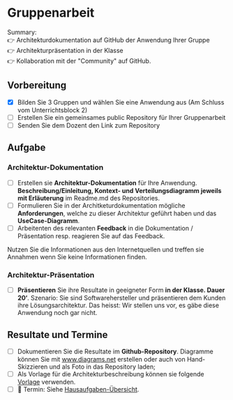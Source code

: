 # Gruppenarbeit

Summary:<br>
:point_right: Architekturdokumentation auf GitHub der Anwendung Ihrer Gruppe<br>
:point_right: Architekturpräsentation in der Klasse<br> 
:point_right: Kollaboration mit der "Community" auf GitHub.

## Vorbereitung
- [x] Bilden Sie 3 Gruppen und wählen Sie eine Anwendung aus (Am Schluss vom Unterrichtsblock 2)
- [ ] Erstellen Sie ein gemeinsames public Repository für Ihrer Gruppenarbeit
- [ ] Senden Sie dem Dozent den Link zum Repository

## Aufgabe

### Architektur-Dokumentation
- [ ] Erstellen sie **Architektur-Dokumentation** für Ihre Anwendung. **Beschreibung/Einleitung, Kontext- und Verteilungsdiagramm jeweils mit Erläuterung** im Readme.md des Repositories.
- [ ] Formulieren Sie in der Architketurdokumentation mögliche **Anforderungen**, welche zu dieser Architektur geführt haben und das **UseCase-Diagramm**.
- [ ] Arbeitenten des relevanten **Feedback** in die Dokumentation / Präsentation resp. reagieren Sie auf das Feedback.

Nutzen Sie die Informationen aus den Internetquellen und treffen sie Annahmen wenn Sie keine Informationen finden.

### Architektur-Präsentation
- [ ] **Präsentieren** Sie ihre Resultate in geeigneter Form **in der Klasse. Dauer 20‘**. Szenario: Sie sind Softwarehersteller und präsentieren dem Kunden ihre Lösungsarchitektur. Das heisst: Wir stellen uns vor, es gäbe diese Anwendung noch gar nicht. 

## Resultate und Termine
- [ ] Dokumentieren Sie die Resultate im **Github-Repository**. Diagramme können Sie mit www.diagrams.net erstellen oder auch von Hand-Skizzieren und als Foto in das Repository laden;
- [ ] Als Vorlage für die Architekturbeschreibung können sie folgende [Vorlage](ArchDocVorl.md) verwenden.
- [ ] :date: Termin: Siehe [Hausaufgaben-Übersicht](README.md).
